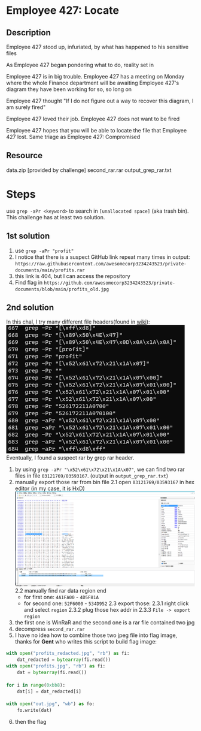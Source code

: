 # Employee 427: Locate
## Description
Employee 427 stood up, infuriated, by what has happened to his sensitive files

As Employee 427 began pondering what to do, reality set in

Employee 427 is in big trouble. Employee 427 has a meeting on Monday where the whole Finance department will be awaiting Employee 427's diagram they have been working for so, so long on

Employee 427 thought "If I do not figure out a way to recover this diagram, I am surely fired"

Employee 427 loved their job. Employee 427 does not want to be fired

Employee 427 hopes that you will be able to locate the file that Employee 427 lost. Same triage as Employee 427: Compromised

## Resource
data.zip \[provided by challenge\]
second_rar.rar
output_grep_rar.txt
# Steps
use `grep -aPr <keyword>` to search in `[unallocated space]` (aka trash bin). This challenge has at least two solution.
## 1st solution
1. use `grep -aPr "profit"`
2. I notice that there is a suspect GitHub link repeat many times in output: `https://raw.githubusercontent.com/awesomecorp3234243523/private-documents/main/profits.rar`
3. this link is 404, but I can access the repository
4. Find flag in `https://github.com/awesomecorp3234243523/private-documents/blob/main/profits_old.jpg`

## 2nd solution
In this chal, I try many different file headers(found in [wiki](https://en.wikipedia.org/wiki/List_of_file_signatures)):
![1679260794397](image/solve/1679260794397.png)
Eventually, I found a suspect rar by grep rar header.
1. by using `grep -aPr "\x52\x61\x72\x21\x1A\x07"`, we can find two rar files in file `03121769/03593167`. (output in `output_grep_rar.txt`)
2. manually export those rar from bin file
2.1 open `03121769/03593167` in hex editor (in my case, it is HxD)
![1679261403233](image/solve/1679261403233.png)
2.2 manually find rar data region end
    - for first one: `4A1FA00` - `4D5F81A`
    - for second one: `52F6000` - `534D952`
2.3 export those:
2.3.1 right click and select `region`
2.3.2 plug those hex addr in
2.3.3 `File -> export region`
3. the first one is WinRaR and the second one is a rar file contained two jpg
4. decompress `second_rar.rar`
5. I have no idea how to combine those two jpeg file into flag image, thanks for **Gent** who writes this script to build flag image:
```python
with open("profits_redacted.jpg", "rb") as fi:
    dat_redacted = bytearray(fi.read())
with open("profits.jpg", "rb") as fi:
    dat = bytearray(fi.read())

for i in range(0xbb8):
    dat[i] = dat_redacted[i]

with open("out.jpg", "wb") as fo:
    fo.write(dat)
```
6. then the flag
